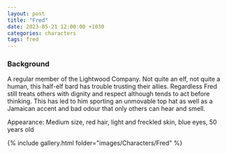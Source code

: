 ```yaml
---
layout: post
title: "Fred"
date: 2023-05-21 12:00:00 +1030
categories: characters
tags: fred
---
```

### Background
A regular member of the Lightwood Company. Not quite an elf, not quite a human, this half-elf bard has trouble trusting their allies. Regardless Fred still treats others with dignity and respect although tends to act before thinking. This has led to him sporting an unmovable top hat as well as a Jamaican accent and bad odour that only others can hear and smell. 

Appearance: Medium size, red hair, light and freckled skin, blue eyes, 50 years old

{% include gallery.html folder="images/Characters/Fred" %}